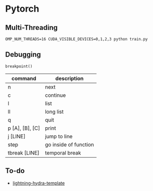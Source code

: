 # Pytorch

## Multi-Threading
```
OMP_NUM_THREADS=16 CUDA_VISIBLE_DEVICES=0,1,2,3 python train.py
```

## Debugging
```
breakpoint()
```

|command | description |
| --- | --- |
| n | next |
| c | continue |
| l | list |
| ll | long list |
| q | quit | 
| p [A], [B], [C] | print |
| j [LINE] | jump to line |
| step | go inside of function |
| tbreak [LINE] | temporal break |

## To-do
- [lightning-hydra-template](https://github.com/ashleve/lightning-hydra-template)
